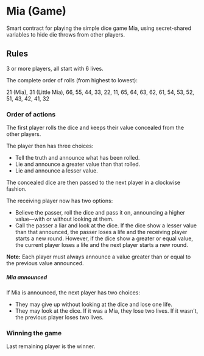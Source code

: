# Mia (Game)

Smart contract for playing the simple dice game Mia, using secret-shared variables to 
hide die throws from other players.


## Rules

3 or more players, all start with 6 lives.

The complete order of rolls (from highest to lowest):

21 (Mia), 31 (Little Mia), 66, 55, 44, 33, 22, 11, 65, 64, 63, 62, 61, 54, 53, 52, 51, 43, 42, 41, 32

### Order of actions

The first player rolls the dice and keeps their value concealed from the other players.

The player then has three choices:

- Tell the truth and announce what has been rolled.
- Lie and announce a greater value than that rolled.
- Lie and announce a lesser value.

The concealed dice are then passed to the next player in a clockwise fashion.

The receiving player now has two options:

- Believe the passer, roll the dice and pass it on, announcing a higher value—with or without looking at them.
- Call the passer a liar and look at the dice.
  If the dice show a lesser value than that announced, the passer loses a life and the receiving player starts a new round.
  However, if the dice show a greater or equal value, the current player loses a life and the next player starts a new round.

**Note:**
Each player must always announce a value greater than or equal to the previous value announced.

##### Mia announced

If Mia is announced, the next player has two choices:

- They may give up without looking at the dice and lose one life.
- They may look at the dice. If it was a Mia, they lose two lives.
  If it wasn't, the previous player loses two lives.

### Winning the game

Last remaining player is the winner.
